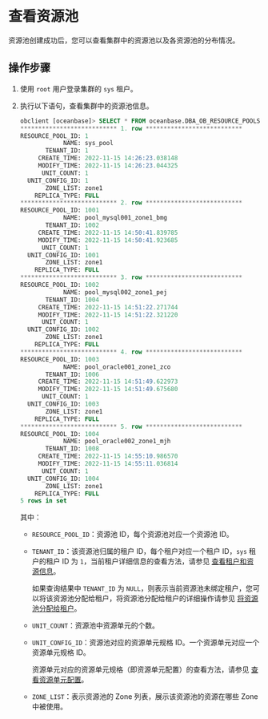 # 查看资源池

资源池创建成功后，您可以查看集群中的资源池以及各资源池的分布情况。

## 操作步骤

1. 使用 `root` 用户登录集群的 `sys` 租户。

2. 执行以下语句，查看集群中的资源池信息。

    ```sql
    obclient [oceanbase]> SELECT * FROM oceanbase.DBA_OB_RESOURCE_POOLS\G
    *************************** 1. row ***************************
    RESOURCE_POOL_ID: 1
                NAME: sys_pool
           TENANT_ID: 1
         CREATE_TIME: 2022-11-15 14:26:23.038148
         MODIFY_TIME: 2022-11-15 14:26:23.044325
          UNIT_COUNT: 1
      UNIT_CONFIG_ID: 1
           ZONE_LIST: zone1
        REPLICA_TYPE: FULL
    *************************** 2. row ***************************
    RESOURCE_POOL_ID: 1001
                NAME: pool_mysql001_zone1_bmg
           TENANT_ID: 1002
         CREATE_TIME: 2022-11-15 14:50:41.839785
         MODIFY_TIME: 2022-11-15 14:50:41.923685
          UNIT_COUNT: 1
      UNIT_CONFIG_ID: 1001
           ZONE_LIST: zone1
        REPLICA_TYPE: FULL
    *************************** 3. row ***************************
    RESOURCE_POOL_ID: 1002
                NAME: pool_mysql002_zone1_pej
           TENANT_ID: 1004
         CREATE_TIME: 2022-11-15 14:51:22.271744
         MODIFY_TIME: 2022-11-15 14:51:22.321220
          UNIT_COUNT: 1
      UNIT_CONFIG_ID: 1002
           ZONE_LIST: zone1
        REPLICA_TYPE: FULL
    *************************** 4. row ***************************
    RESOURCE_POOL_ID: 1003
                NAME: pool_oracle001_zone1_zco
           TENANT_ID: 1006
         CREATE_TIME: 2022-11-15 14:51:49.622973
         MODIFY_TIME: 2022-11-15 14:51:49.675680
          UNIT_COUNT: 1
      UNIT_CONFIG_ID: 1003
           ZONE_LIST: zone1
        REPLICA_TYPE: FULL
    *************************** 5. row ***************************
    RESOURCE_POOL_ID: 1004
                NAME: pool_oracle002_zone1_mjh
           TENANT_ID: 1008
         CREATE_TIME: 2022-11-15 14:55:10.986570
         MODIFY_TIME: 2022-11-15 14:55:11.036814
          UNIT_COUNT: 1
      UNIT_CONFIG_ID: 1004
           ZONE_LIST: zone1
        REPLICA_TYPE: FULL
    5 rows in set
    ```

    其中：

    * `RESOURCE_POOL_ID`：资源池 ID，每个资源池对应一个资源池 ID。

    * `TENANT_ID`：该资源池归属的租户 ID，每个租户对应一个租户 ID，`sys` 租户的租户 ID 为 `1`，当前租户详细信息的查看方法，请参见 [查看租户和资源信息](../400.view-tenant-information.md)。
  
       如果查询结果中 `TENANT_ID` 为 `NULL`，则表示当前资源池未绑定租户，您可以将该资源池分配给租户，将资源池分配给租户的详细操作请参见 [将资源池分配给租户](../1500.resource-pool-management/200.assign-a-resource-pool-to-a-tenant.md)。

    * `UNIT_COUNT`：资源池中资源单元的个数。

    * `UNIT_CONFIG_ID`：资源池对应的资源单元规格 ID。一个资源单元对应一个资源单元规格 ID。
  
       资源单元对应的资源单元规格（即资源单元配置）的查看方法，请参见 [查看资源单元配置](../1600.resource-specification-management/100.view-resource-unit-configuration.md)。

    * `ZONE_LIST`：表示资源池的 Zone 列表，展示该资源池的资源在哪些 Zone 中被使用。
